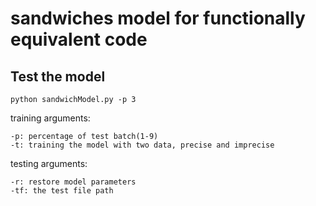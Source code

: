 # sandwiches model for functionally equivalent code

## Test the model

```
python sandwichModel.py -p 3
```
training arguments:  
```
-p: percentage of test batch(1-9)
-t: training the model with two data, precise and imprecise
```
testing arguments:  
```
-r: restore model parameters
-tf: the test file path
```
